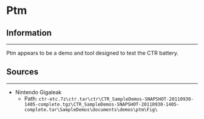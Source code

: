 # Ptm

## Information
---
Ptm appears to be a demo and tool designed to test the CTR battery.

## Sources
---
- Nintendo Gigaleak
    - Path: ``ctr-etc.7z\ctr.tar\ctr\CTR_SampleDemos-SNAPSHOT-20110930-1405-complete.tgz\CTR_SampleDemos-SNAPSHOT-20110930-1405-complete.tar\SampleDemos\documents\demos\ptm\Fig\``